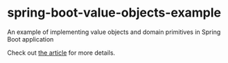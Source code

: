 # spring-boot-value-objects-example

An example of implementing value objects and domain primitives in Spring Boot application

Check out [the article](https://dev.to/kirekov/spring-boot-power-of-value-objects-1oah) for more
details.